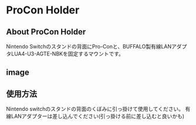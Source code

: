 # ProCon Holder

## About ProCon Holder

Nintendo Switchのスタンドの背面にPro-Conと、BUFFALO製有線LANアダプタLUA4-U3-AGTE-NBKを固定するマウントです。

## image

<!-- <img src="./img/stl_image.png" width="500"> -->

<!-- <img src="./img/IMG_7607.JPG" width="500"><img src="./img/IMG_7608.JPG" width="500"> -->

## 使用方法

Nintendo switchのスタンドの背面のくぼみに引っ掛けて使用してください。
有線LANアダプターは差し込んでください(引っ掛ける前に差し込むと良いかも)